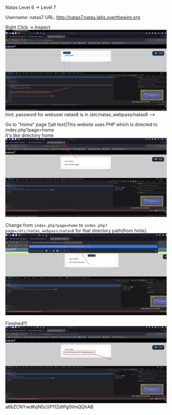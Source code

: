 Natas Level 6 → Level 7

Username: natas7
URL:      http://natas7.natas.labs.overthewire.org

Right Click -> Inspect
![alt text](image.png)
hint: password for webuser natas8 is in /etc/natas_webpass/natas8 -->

Go to "Home" page
![alt text]This website uses PHP which is directed to index.php?page=home</code><br>
It's like directory home<br>
![alt text](image-2.png)

Change from <code>index.php?page=home</code> to <code>index.php?page=/etc/natas_webpass/natas8</code> for that directory path(from hints).
![alt text](image-3.png)

Finished!!!
![alt text](image-4.png)
a6bZCNYwdKqN5cGP11ZdtPg0iImQQhAB 
